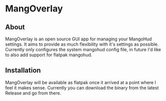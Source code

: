 # MangOverlay

## About

MangOverlay is an open source GUI app for managing your MangoHud settings. It aims to provide as much flexibility with it's settings as possible. Currently only configures the system mangohud config file, in future I'd like to also add support for flatpak mangohud.

## Installation

MangOverlay will be available as flatpak once it arrived at a point where I feel it makes sense. Currently you can download the binary from the latest Release and go from there. 

